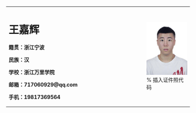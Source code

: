 <table border="0">
  <tr>
    <td width="75%">
      <h1>王嘉辉</h1>
      <p><b>籍贯：浙江宁波</b></p>
      <p><b>民族：汉</b></p>
      <p><b>学校：浙江万里学院</b></p>
      <p><b>邮箱：717060929@qq.com</b></p>
      <p><b>手机：19817369564</b></p>
    </td>
    <td width="25%">
      <img src="/zhengjianzhao.jpg" width="100%">      % 插入证件照代码
    </td>
  </tr>
</table>


